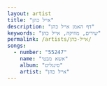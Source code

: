 ```yaml
---
layout: artist
title: "אייל כהן"
description: "דף האמן אייל כהן"
keywords: "שירים, מוזיקה, אייל כהן"
permalink: /artists/אייל-כהן/
songs:
  - number: "55247"
    name: "אשא מבטי"
    album: "סינגלים"
    artist: "אייל כהן"
---
```

